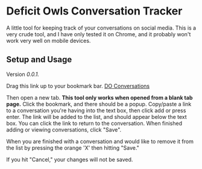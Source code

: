 # Deficit Owls Conversation Tracker

A little tool for keeping track of your conversations on social media. This is a very crude tool, and I have only tested it on Chrome, and it probably won't work very well on mobile devices.

## Setup and Usage

Version _0.0.1._

Drag this link up to your bookmark bar.
<a href="javascript:!function(){var e=&quot;class='js-remove btn btn-warning btn-xs pull-right' style='margin-top:-10px; margin-right:-15px;'&quot;,t=&quot;class='list-group-item' style='white-space:nowrap; overflow:hidden;'&quot;;(function(e,t){&quot;use strict&quot;;function n(t){e.logging&&!s&&console.log(t)}function o(e,t){if(&quot;function&quot;==typeof e&&!s)return e(t)}function i(e,t){return s?Promise.reject():Array.isArray(e)?Promise.all(e.map(function(e){return i(e,t)})):&quot;function&quot;==typeof e.skipCondition&&l(e.skipCondition,!1)?(n(&quot;Skip condition met, skipping &quot;+e.id),Promise.resolve()):t(e).then(function(){if(e.hasOwnProperty(&quot;then&quot;))return i(e.then,t)},function(r){return o(e.onFail,r),e.hasOwnProperty(&quot;catch&quot;)?(n(&quot;Error with include: &quot;+e.id+&quot;. Attempting alternate branch.&quot;),i(e.catch,t).catch(function(t){return e.required?Promise.reject(t):(n(&quot;Error with non-essential include: &quot;+e.id+&quot; and its alternates. Continuing.&quot;),Promise.resolve())})):e.required?Promise.reject(&quot;Required include &quot;+e.id+&quot; encountered an error. Marklet aborted.&quot;):(n(&quot;Error with non-essential include: &quot;+e.id+&quot;. Continuing.&quot;),Promise.resolve())})}function r(t,i){return s?Promise.reject():new Promise(function(r,c){var l=t.id,s=i?t.backupUrl:t.url;l||(l=&quot;marklet&quot;+a.toString(),a++);var d=document;if(d.getElementById(l))n(l+&quot; tag already present&quot;),e.rejectIdConflict?c(l+&quot; ID conflict rejected. Marklet aborted.&quot;):r();else{var f=d.createElement(&quot;script&quot;);f.src=s,f.id=l,n(&quot;Fetching script: &quot;+l),d.body.appendChild(f),o(t.onFetch);var m=setTimeout(function(){n(&quot;Timeout on script: &quot;+l),f.parentNode.removeChild(f),c(),o(t.onTimeout)},e.timeout);f.addEventListener(&quot;load&quot;,function(){n(&quot;Success with script: &quot;+l),clearTimeout(m),u.push(l),r(),o(t.onLoad)}),f.addEventListener(&quot;error&quot;,function(e){n(&quot;Error with script: &quot;+l+&quot;. Err: &quot;),n(e),clearTimeout(m),f.parentNode.removeChild(f),c(e),o(t.onError,e)})}})}function c(t,i){return s?Promise.reject():new Promise(function(r,c){var l=i?t.backupUrl:t.url,s=t.id;if(s||(s=&quot;marklet&quot;+a.toString(),a++),document.getElementById(s))n(s+&quot; tag already present&quot;),e.rejectIdConflict?c(s+&quot; ID conflict rejected. Marklet aborted.&quot;):r();else{var d=document.createElement(&quot;link&quot;);d.id=s,d.rel=&quot;stylesheet&quot;,d.type=&quot;text/css&quot;,d.href=l,n(&quot;Fetching style: &quot;+s),document.getElementsByTagName(&quot;head&quot;)[0].appendChild(d),o(t.onFetch);var f=setTimeout(function(){n(&quot;Timeout on style: &quot;+s),d.parentNode.removeChild(d),c(),o(t.onTimeout)},e.timeout);d.addEventListener(&quot;load&quot;,function(){n(&quot;Success with style: &quot;+s),clearTimeout(f),u.push(s),r(),o(t.onLoad)}),d.addEventListener(&quot;error&quot;,function(e){n(&quot;Error with style: &quot;+s+&quot;. Err: &quot;),n(e),clearTimeout(f),d.parentNode.removeChild(d),c(e),o(t.onError,e)})}})}function l(e,t){return&quot;function&quot;!=typeof e?(n(&quot;No condition given.&quot;),!t||Promise.resolve()):(n(&quot;Testing code &quot;+e),t?new Promise(function(t,o){e()?(n(&quot;Success with &quot;+e),t()):o()}):e()?(n(&quot;Success with &quot;+e),!0):void 0)}e.timeout=e.timeout||1e4,e.tickLength=e.tickLength||100,e.localStyleId=e.localStyleId||&quot;markletLocalCss&quot;;var a=1,s=!1,u=[],d=setInterval(function(){n(&quot;Tick&quot;)},e.tickLength),f=i(e.scripts,function(t){return!1!==t.required&&(t.required=!0),l(t.loadCondition,!1)?r(t).catch(function(e){return t.backupUrl?(n(&quot;Main URL failed, attempting backup URL for &quot;+t.id),o(t.onBackup),r(t,!0)):Promise.reject(e)}):(n(&quot;Condition failed. Will retry in one tick.&quot;),new Promise(function(o,i){var c=!0,a=setInterval(function(){l(t.loadCondition,!1)&&(n(&quot;Success with &quot;+t.loadCondition),c=!1,r(t).then(function(){o()},function(e){i(e)}),clearInterval(a))},e.tickLength);setTimeout(function(){c&&(n(&quot;Timeout with &quot;+t.loadCondition),i(&quot;Timeout&quot;),clearInterval(a))},e.timeout)}))}),m=i(e.styles,function(t){return!1!==t.required&&(t.required=!0),&quot;function&quot;==typeof t.skipCondition&&l(t.skipCondition,!1)?(n(&quot;Skip condition met, skipping &quot;+t.id),Promise.resolve()):l(t.loadCondition,!1)?c(t).catch(function(){return t.backupUrl?(n(&quot;Main URL failed, attempting backup URL for &quot;+t.id),o(t.onBackup),c(t,!0)):Promise.reject(err)}):(n(&quot;Condition failed. Will retry in one tick.&quot;),new Promise(function(o,i){var r=!0,a=setInterval(function(){l(t.loadCondition,!1)&&(n(&quot;Success with &quot;+t.loadCondition),r=!1,c(t).then(function(){o()},function(e){i(e)}),clearInterval(a))},e.tickLength);setTimeout(function(){r&&(n(&quot;Timeout with &quot;+t.loadCondition),i(&quot;Timeout&quot;),clearInterval(a))},e.timeout)}))});if(e.localStyle){var p=document.createElement(&quot;style&quot;);p.type=&quot;text/css&quot;,p.id=e.localStyleId,u.push(e.localStyleId);var h=e.localStyle;p.styleSheet?p.styleSheet.cssText=h:p.appendChild(document.createTextNode(h)),n(&quot;Adding local style&quot;),document.getElementsByTagName(&quot;head&quot;)[0].appendChild(p)}return Promise.all([f,m]).then(function(){n(&quot;All tags accounted for, on to the main code.&quot;);var i=function(e,t){return function(n){return new Promise(function(i,r){e.forEach(function(e){var t=document.getElementById(e);t.parentNode.removeChild(t)}),t&&console.log(&quot;Deleted Marklet Elements.&quot;),o(n),i()})}}(u,e.logging);return l(e.codeRunCondition,!0).then(function(){return new Promise(function(e,o){clearInterval(d),n(&quot;Running main code.&quot;),&quot;function&quot;==typeof t&&t(i),e(i)})},function(){return new Promise(function(o,r){n(&quot;Condition failed. Will retry in one tick.&quot;);var c=setInterval(function(){l(e.codeRunCondition,!0).then(function(){n(&quot;Success with &quot;+e.codeRunCondition),clearInterval(c),clearInterval(d),n(&quot;Running main code.&quot;),&quot;function&quot;==typeof t&&t(i),o(i)},function(){})},e.tickLength)})})}).catch(function(t){return clearInterval(d),console.error(t),u.forEach(function(e){var t=document.getElementById(e);t.parentNode.removeChild(t)}),n(&quot;Deleted Marklet Elements.&quot;),s=!0,&quot;function&quot;==typeof e.onAbort&&e.onAbort(t),Promise.reject(t)})})({logging:!0,scripts:[{url:&quot;//cdnjs.cloudflare.com/ajax/libs/Sortable/1.6.0/Sortable.min.js&quot;,id:&quot;sortableScript&quot;},{url:&quot;//ajax.googleapis.com/ajax/libs/jquery/1.11.1/jquery.min.js&quot;,id:&quot;jquery&quot;,then:{url:&quot;//maxcdn.bootstrapcdn.com/bootstrap/3.3.7/js/bootstrap.min.js&quot;,id:&quot;bootstrapScript&quot;,then:{url:&quot;//cdnjs.cloudflare.com/ajax/libs/jquery-confirm/3.2.3/jquery-confirm.min.js&quot;,id:&quot;jquery-alert&quot;}}}],styles:[{url:&quot;//cdnjs.cloudflare.com/ajax/libs/jquery-confirm/3.2.3/jquery-confirm.min.css&quot;,id:&quot;alert-style&quot;},{url:&quot;//maxcdn.bootstrapcdn.com/bootstrap/3.3.7/css/bootstrap.min.css&quot;,id:&quot;bootstrap&quot;}],onAbort:function(){console.log(&quot;aborter&quot;),alert(&quot;Tracker failed to launch.&quot;)}}).then(function(){$.confirm({title:&quot;Conversation List&quot;,content:function(){if(localStorage.DeficitOwlsConversations){items=JSON.parse(localStorage.DeficitOwlsConversations);for(var n=&quot;&quot;,o=0,i=items.length;o<i;o++)n+=&quot;<li &quot;+t+&quot;><button &quot;+e+&quot;>X</button><a class='DOItem' target='_blank' style='text-overflow:ellipsis;' href='&quot;,n+=items[o],n+=&quot;'>&quot;+items[o],n+=&quot;</a></li>&quot;}else n=&quot;&quot;;return&quot;<div class='form-inline form-group'><input type='text' id='DOText' class='form-control' data-toggle='popover' data-container='.jconfirm-box' title='Version' data-placement='bottom' data-trigger='focus' data-content='0.0.1'><button id='DOAdd' class='btn btn-info'>Add</button></div><br><ul id='DeficitOwlsList' class='list-group'>&quot;+n+&quot;</ul>&quot;}(),buttons:{Save:{btnClass:&quot;btn-blue&quot;,action:function(){var e=[];$(&quot;#DeficitOwlsList .DOItem&quot;).each(function(){e.push($(this).text())}),console.log(e),localStorage.DeficitOwlsConversations=JSON.stringify(e)}},Cancel:{}},onContentReady:function(){var n=document.getElementById(&quot;DeficitOwlsList&quot;),o=Sortable.create(n,{filter:&quot;.js-remove&quot;,onFilter:function(e){var t=o.closest(e.item);t&&t.parentNode.removeChild(t)}});$(&quot;#DOText&quot;).keyup(function(e){13==e.keyCode&&$(&quot;#DOAdd&quot;).click()}),$(&quot;#DOAdd&quot;).click(function(){if(&quot;:version&quot;==$(&quot;#DOText&quot;).val())$(&quot;#DOText&quot;).popover(&quot;toggle&quot;),$(&quot;#DOText&quot;).blur(function(){$(&quot;#DOText&quot;).popover(&quot;destroy&quot;)});else{var n=$(&quot;#DOText&quot;).val();$(&quot;#DeficitOwlsList&quot;).append(&quot;<li &quot;+t+&quot;><button &quot;+e+&quot; >X</button><a class='DOItem' target='_blank' href='&quot;+n+&quot;'>&quot;+n+&quot;</li>&quot;)}$(&quot;#DOText&quot;).val(&quot;&quot;),$(&quot;#DOText&quot;).focus()})}})}).catch(function(){})}();">DO Conversations</a>

Then open a new tab. __This tool only works when opened from a blank tab page.__ Click the bookmark, and there should be a popup. Copy/paste a link to a conversation you're having into the text box, then click add or press enter. The link will be added to the list, and should appear below the text box. You can click the link to return to the conversation. When finished adding or viewing conversations, click "Save".

When you are finished with a conversation and would like to remove it from the list by pressing the orange 'X' then hitting "Save."

If you hit "Cancel," your changes will not be saved. 
